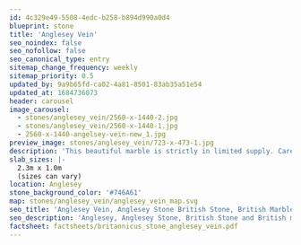 ```yaml
---
id: 4c329e49-5508-4edc-b258-b894d990a0d4
blueprint: stone
title: 'Anglesey Vein'
seo_noindex: false
seo_nofollow: false
seo_canonical_type: entry
sitemap_change_frequency: weekly
sitemap_priority: 0.5
updated_by: 9a9b65fd-ca02-4a81-8501-83ab35a51e54
updated_at: 1684736073
header: carousel
image_carousel:
  - stones/anglesey_vein/2560-x-1440-2.jpg
  - stones/anglesey_vein/2560-x-1440-1.jpg
  - 2560-x-1440-angelsey-vein-new_1.jpg
preview_image: stones/anglesey_vein/723-x-473-1.jpg
description: 'This beautiful marble is strictly in limited supply. Careful cutting and polishing of this rare material produces a grey marbled stone with fine calcite veins that can be ‘bookmatched’ to create visually stunning panel patterns. This stone is truly unique and rare.'
slab_sizes: |-
  2.3m x 1.0m
  (sizes can vary)
location: Anglesey
stone_background_color: '#746A61'
map: stones/anglesey_vein/anglesey_vein_map.svg
seo_title: 'Anglesey Vein, Anglesey Stone British Stone, British Marble'
seo_description: 'Anglesey, Anglesey Stone, British Stone and British marble, Britannicus Stone, The Shining Stones of Britain, British Stone, and Marble.'
factsheet: factsheets/britannicus_stone_anglesey_vein.pdf
---
```

